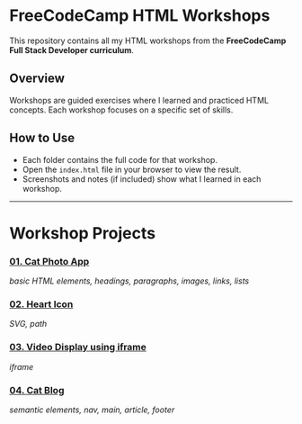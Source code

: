 # FreeCodeCamp HTML Workshops

This repository contains all my HTML workshops from the **FreeCodeCamp Full Stack Developer curriculum**.

## Overview

Workshops are guided exercises where I learned and practiced HTML concepts. Each workshop focuses on a specific set of skills.

## How to Use

- Each folder contains the full code for that workshop.
- Open the `index.html` file in your browser to view the result.
- Screenshots and notes (if included) show what I learned in each workshop.

---

# Workshop Projects

### [01. Cat Photo App](https://mbalimade-it.github.io/fcc-html-workshops/01_cat_photo_app)

_basic HTML elements, headings, paragraphs, images, links, lists_

### [02. Heart Icon](https://mbalimade-it.github.io/fcc-html-workshops/02_heart_icon)

_SVG, path_

### [03. Video Display using iframe](https://mbalimade-it.github.io/fcc-html-workshops/03_video_display_using_iframe)

_iframe_

### [04. Cat Blog](https://mbalimade-it.github.io/fcc-html-workshops/04_cat_blog)

_semantic elements, nav, main, article, footer_
